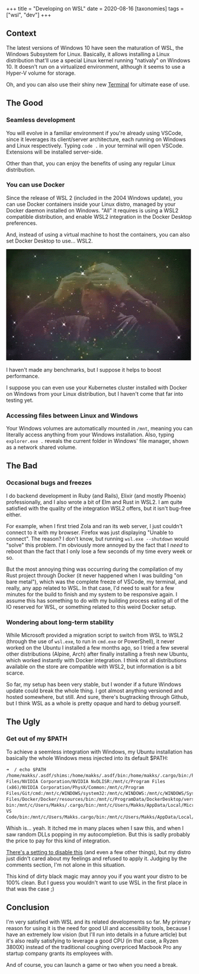+++
title = "Developing on WSL"
date = 2020-08-16
[taxonomies]
tags = ["wsl", "dev"]
+++

## Context
The latest versions of Windows 10 have seen the maturation of WSL, the Windows Subsystem for Linux. Basically, it allows installing a Linux distribution that'll use a special Linux kernel running "nativaly" on Windows 10. It doesn't run on a virtualized environment, although it seems to use a Hyper-V volume for storage.

Oh, and you can also use their shiny new [Terminal][0] for ultimate ease of use.

## The Good

### Seamless development
You will evolve in a familiar environment if you're already using VSCode, since it leverages its client/server architecture, each running on Windows and Linux respectively. Typing `code .` in your terminal will open VSCode. Extensions will be installed server-side.

Other than that, you can enjoy the benefits of using any regular Linux distribution.

### You can use Docker
Since the release of WSL 2 (included in the 2004 Windows update), you can use Docker containers inside your Linux distro, managed by your Docker daemon installed on Windows. "All" it requires is using a WSL2 compatible distribution, and enable WSL2 integration in the Docker Desktop preferences.

And, instead of using a virtual machine to host the containers, you can also set Docker Desktop to use... WSL2.

![Brain explosion](/assets/memes/brain_explosion.gif "Brain explosion")

I haven't made any benchmarks, but I suppose it helps to boost performance.

I suppose you can even use your Kubernetes cluster installed with Docker on Windows from your Linux distribution, but I haven't come that far into testing yet.

### Accessing files between Linux and Windows
Your Windows volumes are automatically mounted in `/mnt`, meaning you can literally access anything from your Windows installation. Also, typing `explorer.exe .` reveals the current folder in Windows' file manager, shown as a network shared volume.

## The Bad

### Occasional bugs and freezes
I do backend development in Ruby (and Rails), Elixir (and mostly Phoenix) professionally, and I also wrote a bit of Elm and Rust in WSL2. I am quite satisfied with the quality of the integration WSL2 offers, but it isn't bug-free either.

For example, when I first tried Zola and ran its web server, I just couldn't connect to it with my browser. Firefox was just displaying "Unable to connect". The reason? I don't know, but running `wsl.exe --shutdown` would "solve" this problem. I'm obviously more annoyed by the fact that I *need* to reboot than the fact that I only lose a few seconds of my time every week or so.

But the most annoying thing was occurring during the compilation of my Rust project through Docker (it never happened when I was building "on bare metal"), which was the complete freeze of VSCode, my terminal, and really, any app related to WSL. In that case, I'd need to wait for a few minutes for the build to finish and my system to be responsive again. I assume this has something to do with my building process eating all of the IO reserved for WSL, or something related to this weird Docker setup.

### Wondering about long-term stability
While Microsoft provided a migration script to switch from WSL to WSL2 (through the use of `wsl.exe`, to run in `cmd.exe` or PowerShell), it never worked on the Ubuntu I installed a few months ago, so I tried a few several other distributions (Alpine, Arch) after finally installing a fresh new Ubuntu, which worked instantly with Docker integration. I think not all distributions available on the store are compatible with WSL2, but information is a bit scarce.

So far, my setup has been very stable, but I wonder if a future Windows update could break the whole thing. I got almost anything versioned and hosted somewhere, but still.
And sure, there's bugtracking through Github, but I think WSL as a whole is pretty opaque and hard to debug yourself.

## The Ugly

### Get out of my $PATH
To achieve a seemless integration with Windows, my Ubuntu installation has basically the whole Windows mess injected into its default $PATH:
```
➜  / echo $PATH
/home/makks/.asdf/shims:/home/makks/.asdf/bin:/home/makks/.cargo/bin:/home/makks/bin:/usr/local/sbin:/usr/local/bin:/usr/sbin:/usr/bin:/sbin:/bin:/usr/games:/usr/local/games:/mnt/c/Windows/system32:/mnt/c/Windows:/mnt/c/Windows/System32/Wbem:/mnt/c/Windows/System32/WindowsPowerShell/v1.0/:/mnt/c/Windows/System32/OpenSSH/:/mnt/c/Program Files/NVIDIA Corporation/NVIDIA NvDLISR:/mnt/c/Program Files (x86)/NVIDIA Corporation/PhysX/Common:/mnt/c/Program Files/Git/cmd:/mnt/c/WINDOWS/system32:/mnt/c/WINDOWS:/mnt/c/WINDOWS/System32/Wbem:/mnt/c/WINDOWS/System32/WindowsPowerShell/v1.0/:/mnt/c/WINDOWS/System32/OpenSSH/:/mnt/c/Program Files/Docker/Docker/resources/bin:/mnt/c/ProgramData/DockerDesktop/version-bin:/mnt/c/Users/Makks/.cargo/bin:/mnt/c/Users/Makks/AppData/Local/Microsoft/WindowsApps:/mnt/c/Users/Makks/AppData/Local/Programs/Microsoft VS Code/bin:/mnt/c/Users/Makks.cargo/bin:/mnt/c/Users/Makks/AppData/Local/GitHubDesktop/bin:/mnt/c/Users/Makks/AppData/Local/Microsoft/WindowsApps
```

Whish is... yeah. It itched me in many places when I saw this, and when I saw random DLLs popping in my autocompletion. But this is sadly probably the price to pay for this kind of integration.

[There's a setting to disable this][1] (and even a few other things), but my distro just didn't cared about my feelings and refused to apply it. Judging by the comments section, I'm not alone in this situation.

This kind of dirty black magic may annoy you if you want your distro to be 100% clean. But I guess you wouldn't want to use WSL in the first place in that was the case ;)

## Conclusion
I'm very satisfied with WSL and its related developments so far. My primary reason for using it is the need for good UI and accessibility tools, because I have an extremely low vision (but I'll run into details in a future article) but it's also really satisfying to leverage a good CPU (in that case, a Ryzen 3800X) instead of the traditional coughing overpriced Macbook Pro any startup company grants its employees with.

And of course, you can launch a game or two when you need a break.

[0]: https://github.com/microsoft/terminal
[1]: https://devblogs.microsoft.com/commandline/automatically-configuring-wsl/
